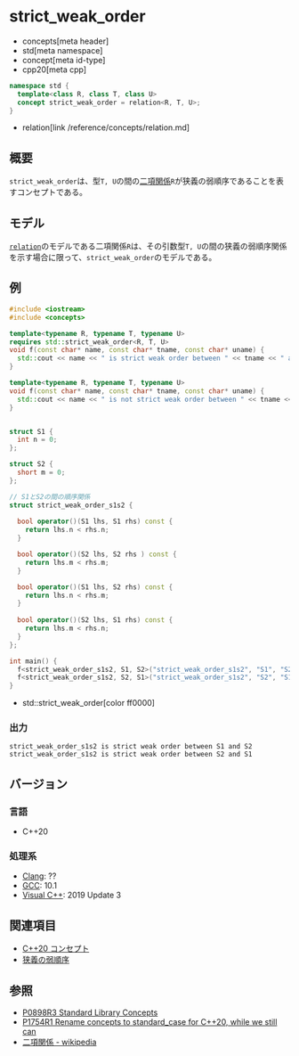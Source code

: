 # strict_weak_order
* concepts[meta header]
* std[meta namespace]
* concept[meta id-type]
* cpp20[meta cpp]

```cpp
namespace std {
  template<class R, class T, class U>
  concept strict_weak_order = relation<R, T, U>;
}
```
* relation[link /reference/concepts/relation.md]

## 概要

`strict_weak_order`は、型`T, U`の間の[二項関係](/reference/concepts/predicate.md)`R`が狭義の弱順序であることを表すコンセプトである。

## モデル

[`relation`](/reference/concepts/relation.md)のモデルである二項関係`R`は、その引数型`T, U`の間の狭義の弱順序関係を示す場合に限って、`strict_weak_order`のモデルである。

## 例
```cpp example
#include <iostream>
#include <concepts>

template<typename R, typename T, typename U>
requires std::strict_weak_order<R, T, U>
void f(const char* name, const char* tname, const char* uname) {
  std::cout << name << " is strict weak order between " << tname << " and " << uname << std::endl;
}

template<typename R, typename T, typename U>
void f(const char* name, const char* tname, const char* uname) {
  std::cout << name << " is not strict weak order between " << tname << " and " << uname << std::endl;
}


struct S1 {
  int n = 0;
};

struct S2 {
  short m = 0;
};

// S1とS2の間の順序関係
struct strict_weak_order_s1s2 {
  
  bool operator()(S1 lhs, S1 rhs) const {
    return lhs.n < rhs.n;
  }

  bool operator()(S2 lhs, S2 rhs ) const {
    return lhs.m < rhs.m;
  }

  bool operator()(S1 lhs, S2 rhs) const {
    return lhs.n < rhs.m;
  }
  
  bool operator()(S2 lhs, S1 rhs) const {
    return lhs.m < rhs.n;
  }
};

int main() {
  f<strict_weak_order_s1s2, S1, S2>("strict_weak_order_s1s2", "S1", "S2");
  f<strict_weak_order_s1s2, S2, S1>("strict_weak_order_s1s2", "S2", "S1");
}
```
* std::strict_weak_order[color ff0000]

### 出力
```
strict_weak_order_s1s2 is strict weak order between S1 and S2
strict_weak_order_s1s2 is strict weak order between S2 and S1
```

## バージョン
### 言語
- C++20

### 処理系
- [Clang](/implementation.md#clang): ??
- [GCC](/implementation.md#gcc): 10.1
- [Visual C++](/implementation.md#visual_cpp): 2019 Update 3

## 関連項目

- [C++20 コンセプト](/lang/cpp20/concepts.md)
- [狭義の弱順序](https://cpprefjp.github.io/reference/algorithm.html#strict-weak-ordering)

## 参照

- [P0898R3 Standard Library Concepts](http://www.open-std.org/jtc1/sc22/wg21/docs/papers/2018/p0898r3.pdf)
- [P1754R1 Rename concepts to standard_case for C++20, while we still can](http://www.open-std.org/jtc1/sc22/wg21/docs/papers/2019/p1754r1.pdf)
- [二項関係 - wikipedia](https://ja.wikipedia.org/wiki/二項関係)
